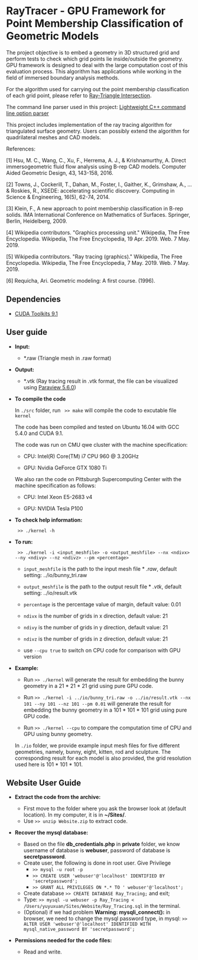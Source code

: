 # RayTracer - GPU Framework for Point Membership Classification of Geometric Models
The project objective is to embed a geometry in 3D structured grid and perform tests to check which grid points lie inside/outside the geometry. GPU framework is designed to deal with the large computation cost of this evaluation process. This algorithm has applications while working in the field of immersed boundary analysis methods.

For the algorithm used for carrying out the point membership classification of each grid point, please refer to [Ray-Triangle Intersection](https://www.scratchapixel.com/lessons/3d-basic-rendering/ray-tracing-rendering-a-triangle/ray-triangle-intersection-geometric-solution).

The command line parser used in this project: [Lightweight C++ command line option parser](https://github.com/jarro2783/cxxopts)

This project includes implementation of the ray tracing algorithm for triangulated surface geometry. Users can possibly extend the algorithm for quadrilateral meshes and CAD models. 

References:

[1] Hsu, M. C., Wang, C., Xu, F., Herrema, A. J., & Krishnamurthy, A. Direct immersogeometric fluid flow analysis using B-rep CAD models. Computer Aided Geometric Design, 43, 143-158, 2016.

[2] Towns, J., Cockerill, T., Dahan, M., Foster, I., Gaither, K., Grimshaw, A., ... & Roskies, R., XSEDE: accelerating scientific discovery. Computing in Science & Engineering, 16(5), 62-74, 2014.

[3]  Klein, F., A new approach to point membership classification in B-rep solids. IMA International Conference on Mathematics of Surfaces. Springer, Berlin, Heidelberg, 2009.

[4]  Wikipedia contributors. "Graphics processing unit." Wikipedia, The Free Encyclopedia. Wikipedia, The Free Encyclopedia, 19 Apr. 2019. Web. 7 May. 2019.

[5]  Wikipedia contributors. "Ray tracing (graphics)." Wikipedia, The Free Encyclopedia. Wikipedia, The Free Encyclopedia, 7 May. 2019. Web. 7 May. 2019.

[6] Requicha, Ari. Geometric modeling: A first course. (1996).

## Dependencies
* [CUDA Toolkits 9.1](https://developer.nvidia.com/accelerated-computing-toolkit)

## User guide

* **Input:**

    * *.raw (Triangle mesh in .raw format)

* **Output:**

    * *.vtk (Ray tracing result in .vtk format, the file can be visualized using [Paraview 5.6.0](https://www.paraview.org/))

* **To compile the code**

    In `./src` folder, run ` >> make` will compile the code to excutable file `kernel`

    The code has been compiled and tested on Ubuntu 16.04 with GCC 5.4.0 and CUDA 9.1.

    The code was run on CMU qwe cluster with the machine specification:

    * CPU: Intel(R) Core(TM) i7 CPU 960  @ 3.20GHz

    * GPU: Nvidia GeForce GTX 1080 Ti

    We also ran the code on Pittsburgh Supercomputing Center with the machine specification as follows:

    * CPU: Intel Xeon E5-2683 v4

    * GPU: NVIDIA Tesla P100

* **To check help information:**

   ` >> ./kernel -h`

* **To run:**

   ` >> ./kernel -i <input_meshfile> -o <output_meshfile> --nx <ndivx> --ny <ndivy> --nz <ndivz> --pm <percentage>`

   * `input_meshfile` is the path to the input mesh file * *.raw*, default setting: ../io/bunny_tri.raw

   * `output_meshfile` is the path to the output result file * *.vtk*, default setting: ../io/result.vtk

   * `percentage` is the percentage value of margin, default value: 0.01

   * `ndivx` is the number of grids in x direction, default value: 21

   * `ndivy` is the number of grids in y direction, default value: 21

   * `ndivz` is the number of grids in z direction, default value: 21

   * use `--cpu true` to switch on CPU code for comparison with GPU version

 * **Example:**

   * Run `>> ./kernel` will generate the result for embedding the bunny geometry in a 21 * 21 * 21 grid using pure GPU code.

   * Run `>> ./kernel -i ../io/bunny_tri.raw -o ../io/result.vtk --nx 101 --ny 101 --nz 101 --pm 0.01` will generate the result for embedding the bunny geometry in a 101 * 101 * 101 grid using pure GPU code.

   * Run `>> ./kernel --cpu` to compare the computation time of CPU and GPU using bunny geometry.



   In `./io` folder, we provide example input mesh files for five different geometries, namely, bunny, eight, kitten, rod and sculpture. The corresponding result for each model is also provided, the grid resolution used here is 101 * 101 * 101.


## Website User Guide

* **Extract the code from the archive:**
     * First move to the folder where you ask the browser look at (default location). In my computer, it is in **~/Sites/**.
     * Use `>> unzip Website.zip` to extract code.
* **Recover the mysql database:**
     * Based on the file **db_credentials.php** in **private** folder, we know username of database is **webuser**, password of database is **secretpassword**.
     * Create user, the following is done in root user. Give Privilege
       * `>> mysql -u root -p`
       * `>> CREATE USER 'webuser'@'localhost' IDENTIFIED BY 'secretpassword';`
       * `>> GRANT ALL PRIVILEGES ON *.* TO ' webuser'@'localhost';`
     * Create database `>> CREATE DATABASE Ray_Tracing;` and exit;
     * Type: `>> mysql -u webuser -p Ray_Tracing < /Users/yuyuxuan/Sites/Website/Ray_Tracing.sql` in the terminal.
     * (Optional) if we had problem **Warning: mysqli_connect():** in browser, we need to change the mysql password type, in mysql: `>> ALTER USER 'webuser'@'localhost' IDENTIFIED WITH mysql_native_password BY 'secretpassword';`

* **Permissions needed for the code files:**

    * Read and write.
